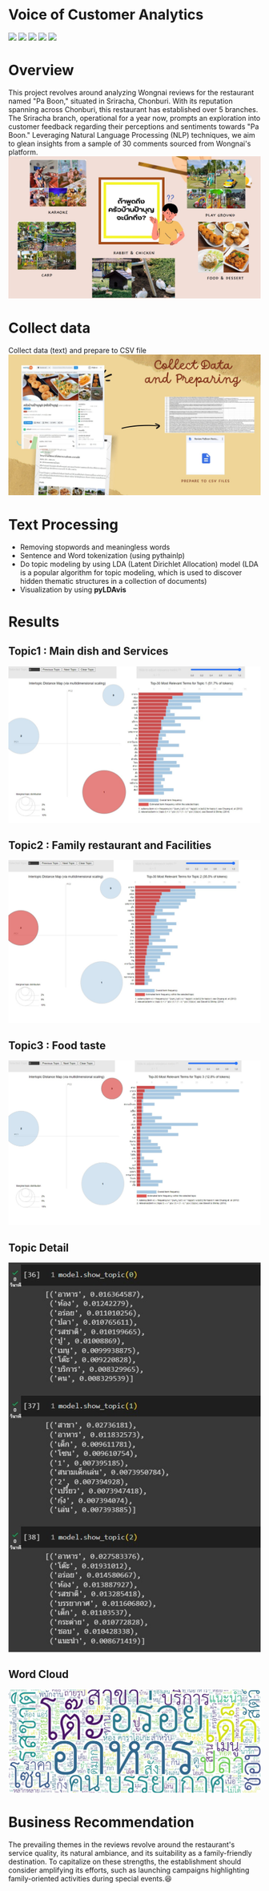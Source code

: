 # Voice of Customer Analytics
[![](https://img.shields.io/badge/-Topic--Modeling-orange)](#) [![](https://img.shields.io/badge/-NLP-orange)](#) [![](https://img.shields.io/badge/-Python-green)](#) [![](https://img.shields.io/badge/-Google--Colab-green)](#) [![](https://img.shields.io/badge/-student-blue)](#)

# Overview
This project revolves around analyzing Wongnai reviews for the restaurant named "Pa Boon," situated in Sriracha, Chonburi. With its reputation spanning across Chonburi, this restaurant has established over 5 branches. The Sriracha branch, operational for a year now, prompts an exploration into customer feedback regarding their perceptions and sentiments towards "Pa Boon." Leveraging Natural Language Processing (NLP) techniques, we aim to glean insights from a sample of 30 comments sourced from Wongnai's platform.
![image](VOC-01.jpg)

# Collect data
Collect data (text) and prepare to CSV file
![image](VOC-02.jpg)

# Text Processing
- Removing stopwords and meaningless words
- Sentence and Word tokenization (using pythainlp)
- Do topic modeling by using LDA (Latent Dirichlet Allocation) model 
  (LDA is a popular algorithm for topic modeling, which is used to discover hidden thematic structures in a collection of documents)
- Visualization by using **pyLDAvis**

# Results

## Topic1 : Main dish and Services

![image](messageImage_1693312050285.jpg)

## Topic2 : Family restaurant and Facilities

![image](messageImage_1693312074610.jpg)

## Topic3 : Food taste

![image](messageImage_1693312108581.jpg)

## Topic Detail

![image](messageImage_1693312143425.jpg)

## Word Cloud

![image](messageImage_1693312203417.jpg)

# Business Recommendation
The prevailing themes in the reviews revolve around the restaurant's service quality, its natural ambiance, and its suitability as a family-friendly destination. To capitalize on these strengths, the establishment should consider amplifying its efforts, such as launching campaigns highlighting family-oriented activities during special events.:satisfied:


